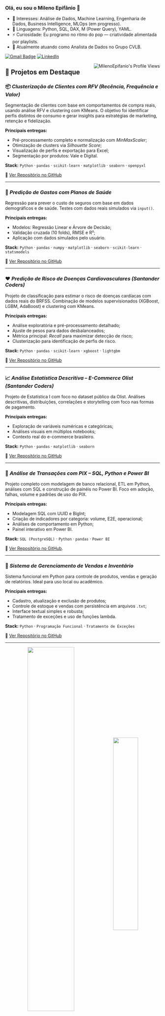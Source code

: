 ### Olá, eu sou o Mileno Epifânio 👋


- 👀 Interesses: Análise de Dados, Machine Learning, Engenharia de Dados, Business Intelligence, MLOps (em progresso).
- 🌱 Linguagens: Python, SQL, DAX, M (Power Query), YAML.
- ⚡ Curiosidade: Eu programo no ritmo do pop — criatividade alimentada por playlists.
- 🔭 Atualmente atuando como Analista de Dados no Grupo CVLB.



[![Gmail Badge](https://img.shields.io/badge/-mileno.alexandre86@gmail.com-c14438?style=flat-square&logo=Gmail&logoColor=white&link=mailto:mileno.alexandre86@gmail.com)](mailto:mileno.alexandre86@gmail.com)
[![LinkedIn](https://img.shields.io/badge/LinkedIn-0077B5?style=for-the-badge&logo=linkedin&logoColor=white)](https://www.linkedin.com/in/milenoepifanio/)
<!-- [![WhatsApp](https://img.shields.io/badge/WhatsApp-25D366?style=for-the-badge&logo=whatsapp&logoColor=white)](https://api.whatsapp.com/send?phone=5584987650731)  -->

<img align="right" src="https://komarev.com/ghpvc/?username=milenoepifanio" alt="MilenoEpifanio's Profile Views" />


## 🚀 Projetos em Destaque

### 📦 *Clusterização de Clientes com RFV (Recência, Frequência e Valor)*

Segmentação de clientes com base em comportamentos de compra reais, usando análise RFV e clustering com KMeans. O objetivo foi identificar perfis distintos de consumo e gerar insights para estratégias de marketing, retenção e fidelização.

**Principais entregas:**
- Pré-processamento completo e normalização com *MinMaxScaler*;
- Otimização de clusters via *Silhouette Score*;
- Visualização de perfis e exportação para Excel;
- Segmentação por produtos: Vale e Digital.

**Stack:** `Python` · `pandas` · `scikit-learn` · `matplotlib` · `seaborn` · `openpyxl`

📁 [Ver Repositório no GitHub](https://github.com/milenoepifanio/Clusterizacao_Produtos_Digitais)

---

### 🏥 *Predição de Gastos com Planos de Saúde*

Regressão para prever o custo de seguros com base em dados demográficos e de saúde. Testes com dados reais simulados via `input()`.

**Principais entregas:**
- Modelos: Regressão Linear e Árvore de Decisão;
- Validação cruzada (10 folds), RMSE e R²;
- Aplicação com dados simulados pelo usuário.

**Stack:** `Python` · `pandas` · `numpy` · `matplotlib` · `seaborn` · `scikit-learn` · `statsmodels`

📁 [Ver Repositório no GitHub](https://github.com/milenoepifanio/RegressaoLogistica_SeguroSaude)

---

### ❤️ *Predição de Risco de Doenças Cardiovasculares (Santander Coders)*

Projeto de classificação para estimar o risco de doenças cardíacas com dados reais do BRFSS. Combinação de modelos supervisionados (XGBoost, LGBM, AdaBoost) e clustering com KMeans.

**Principais entregas:**
- Análise exploratória e pré-processamento detalhado;
- Ajuste de pesos para dados desbalanceados;
- Métrica principal: *Recall* para maximizar detecção de risco;
- Clusterização para identificação de perfis de risco.

**Stack:** `Python` · `pandas` · `scikit-learn` · `xgboost` · `lightgbm`

📁 [Ver Repositório no GitHub](https://github.com/milenoepifanio/Hearth_disease_risk)

---

### 📈 *Análise Estatística Descritiva – E-Commerce Olist (Santander Coders)*

Projeto de Estatística I com foco no dataset público da Olist. Análises descritivas, distribuições, correlações e storytelling com foco nas formas de pagamento.

**Principais entregas:**
- Exploração de variáveis numéricas e categóricas;
- Análises visuais em múltiplos notebooks;
- Contexto real do e-commerce brasileiro.

**Stack:** `Python` · `pandas` · `matplotlib` · `seaborn`

📁 [Ver Repositório no GitHub](https://github.com/milenoepifanio/estatistica-um-projeto)

---

### 💸 *Análise de Transações com PIX – SQL, Python e Power BI*

Projeto completo com modelagem de banco relacional, ETL em Python, análises com SQL e construção de painéis no Power BI. Foco em adoção, falhas, volume e padrões de uso do PIX.

**Principais entregas:**
- Modelagem SQL com UUID e BigInt;
- Criação de indicadores por categoria: volume, E2E, operacional;
- Análises de comportamento em Python;
- Painel interativo em Power BI.

**Stack:** `SQL (PostgreSQL)` · `Python` · `pandas` · `Power BI`

📁 [Ver Repositório no GitHub](https://github.com/milenoepifanio/analise_projeto_pix).

---

### 🛒 *Sistema de Gerenciamento de Vendas e Inventário*

Sistema funcional em Python para controle de produtos, vendas e geração de relatórios. Ideal para uso local ou acadêmico.

**Principais entregas:**
- Cadastro, atualização e exclusão de produtos;
- Controle de estoque e vendas com persistência em arquivos `.txt`;
- Interface textual simples e robusta;
- Tratamento de exceções e uso de funções lambda.

**Stack:** `Python` · `Programação Funcional` · `Tratamento de Exceções`

📁 [Ver Repositório no GitHub](https://github.com/milenoepifanio/ecommerce_coders2024)

---


<div  align="center" style="margin-bottom:100px">
<img width=55% align="center"  src="https://github-readme-streak-stats.herokuapp.com?user=milenoepifanio&theme=radical&mode=weekly"/>
<img width=40% align="center" src="https://github-readme-stats-git-main-rafaelalexandrino.vercel.app/api/top-langs/?username=milenoepifanio&show_icons=true&theme=radical&layout=compact" />
 </div>


## My Skills

#### Programming Languages:

![Python](https://img.shields.io/badge/Python-FFD43B?style=for-the-badge&logo=python&logoColor=blue)&nbsp;



#### Analytics:

<div>
 
<img src="https://img.shields.io/badge/MySQL-005C84?style=for-the-badge&logo=mysql&logoColor=white">
<img src="https://img.shields.io/badge/Databricks-FF3621?style=for-the-badge&logo=Databricks&logoColor=white">
<img src="https://img.shields.io/badge/Microsoft%20SQL%20Server-CC2927?style=for-the-badge&logo=microsoft%20sql%20server&logoColor=white">
<img src="https://img.shields.io/badge/PostgreSQL-316192?style=for-the-badge&logo=postgresql&logoColor=white">
<img src="https://img.shields.io/badge/Google_Cloud-4285F4?style=for-the-badge&logo=google-cloud&logoColor=white">

</div>


#### Data Manipulation:
![Pandas](https://img.shields.io/badge/Pandas-2C2D72?style=for-the-badge&logo=pandas&logoColor=white)&nbsp;
![Numpy](https://img.shields.io/badge/Numpy-777BB4?style=for-the-badge&logo=numpy&logoColor=white)&nbsp;
![Scipy](https://camo.githubusercontent.com/062409caf6a591a099401460d22c5663346df2c543ad56c10b93fea8dfd14c0a/68747470733a2f2f696d672e736869656c64732e696f2f62616467652f53636950792d3843414145362e7376673f7374796c653d666f722d7468652d6261646765266c6f676f3d5363695079266c6f676f436f6c6f723d7768697465)&nbsp;

#### Data Visualization:
![Power BI](https://img.shields.io/badge/PowerBI-F2C811?style=for-the-badge&logo=Power%20BI&logoColor=white)&nbsp;
<img src="https://camo.githubusercontent.com/495dcc10a041b1056b53fcbce89019b329aec45ab2e3a5d5d59b081441fbbf2f/68747470733a2f2f696d672e736869656c64732e696f2f62616467652f506c6f746c792d3233393132303f7374796c653d666f722d7468652d6261646765266c6f676f3d706c6f746c79266c6f676f436f6c6f723d7768697465">
<img src="https://camo.githubusercontent.com/86e9def5b8ea4baaf6edc890845202c380fe5c19403fd0f3e91a14d5dbf71039/68747470733a2f2f696d672e736869656c64732e696f2f62616467652f4d6174706c6f746c69622d2532336666666666662e7376673f7374796c653d666f722d7468652d6261646765266c6f676f3d4d6174706c6f746c6962266c6f676f436f6c6f723d626c61636b">
<img src="https://camo.githubusercontent.com/92a919a6edbd7f32558f78eca59876b1a355579a76aa604c044e9aa384f87dbd/68747470733a2f2f696d672e736869656c64732e696f2f62616467652f536561626f726e2d3030303030303f7374796c653d666f722d7468652d6261646765266c6f676f3d736561626f726e266c6f676f436f6c6f723d7768697465">
<img src="https://camo.githubusercontent.com/8c37cb7bed0bfb20307a20a8336faacb337b2e92ef2b44bf46dd18994c49ca56/68747470733a2f2f696d672e736869656c64732e696f2f62616467652f4c6f6f6b65722d3432383546342e7376673f7374796c653d666f722d7468652d6261646765266c6f676f3d4c6f6f6b6572266c6f676f436f6c6f723d7768697465">
<img src="https://img.shields.io/badge/Tableau-E97627?style=for-the-badge&logo=Tableau&logoColor=white">




#### MLOps:
<div>
 
<img src="https://img.shields.io/badge/GitLab-330F63?style=for-the-badge&logo=gitlab&logoColor=white">
<img src="https://img.shields.io/badge/GitHub-100000?style=for-the-badge&logo=github&logoColor=white">
<img src="https://img.shields.io/badge/GIT-E44C30?style=for-the-badge&logo=git&logoColor=white">
<img src="https://camo.githubusercontent.com/61a1153e1d9858560e8fb21d88d7bdfa43a93ba20d71150ea109a83771e7d5e9/68747470733a2f2f696d672e736869656c64732e696f2f62616467652f59414d4c2d4342313731452e7376673f7374796c653d666f722d7468652d6261646765266c6f676f3d59414d4c266c6f676f436f6c6f723d7768697465">

</div>




#### Workstation Tools:

![VScode](https://img.shields.io/badge/vscode-4285F4?style=for-the-badge&logo=vscode&logoColor=white)
![Jupyter](https://camo.githubusercontent.com/a4511696127a05c02d6082a9c4780b77b670a0a3fb2c85b5bf75a4f72bd8e00b/68747470733a2f2f696d672e736869656c64732e696f2f62616467652f4a7570797465722532304e6f7465626f6f6b2d4633373632363f7374796c653d666f722d7468652d6261646765266c6f676f3d6a757079746572266c6f676f436f6c6f723d7768697465)&nbsp;
